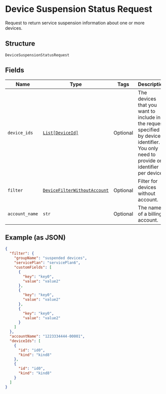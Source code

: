 
# Device Suspension Status Request

Request to return service suspension information about one or more devices.

## Structure

`DeviceSuspensionStatusRequest`

## Fields

| Name | Type | Tags | Description |
|  --- | --- | --- | --- |
| `device_ids` | [`List[DeviceId]`](../../doc/models/device-id.md) | Optional | The devices that you want to include in the request, specified by device identifier. You only need to provide one identifier per device. |
| `filter` | [`DeviceFilterWithoutAccount`](../../doc/models/device-filter-without-account.md) | Optional | Filter for devices without account. |
| `account_name` | `str` | Optional | The name of a billing account. |

## Example (as JSON)

```json
{
  "filter": {
    "groupName": "suspended devices",
    "servicePlan": "servicePlan6",
    "customFields": [
      {
        "key": "key0",
        "value": "value2"
      },
      {
        "key": "key0",
        "value": "value2"
      },
      {
        "key": "key0",
        "value": "value2"
      }
    ]
  },
  "accountName": "1223334444-00001",
  "deviceIds": [
    {
      "id": "id0",
      "kind": "kind8"
    },
    {
      "id": "id0",
      "kind": "kind8"
    }
  ]
}
```

